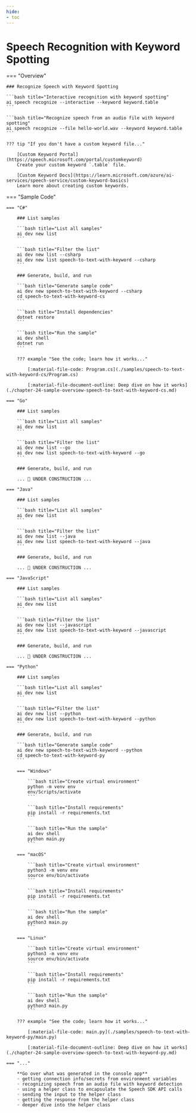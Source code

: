 ```yaml
---
hide:
- toc
---
```

# Speech Recognition with Keyword Spotting

=== "Overview"

    ### Recognize Speech with Keyword Spotting

    ```bash title="Interactive recognition with keyword spotting"
    ai speech recognize --interactive --keyword keyword.table
    ```

    ```bash title="Recognize speech from an audio file with keyword spotting"
    ai speech recognize --file hello-world.wav --keyword keyword.table
    ```

    ??? tip "If you don't have a custom keyword file..."

        [Custom Keyword Portal](https://speech.microsoft.com/portal/customkeyword)  
        Create your custom keyword `.table` file.

        [Custom Keyword Docs](https://learn.microsoft.com/azure/ai-services/speech-service/custom-keyword-basics)  
        Learn more about creating custom keywords.  

=== "Sample Code"

    === "C#"

        ### List samples

        ```bash title="List all samples"
        ai dev new list
        ```

        ```bash title="Filter the list"
        ai dev new list --csharp
        ai dev new list speech-to-text-with-keyword --csharp
        ```

        ### Generate, build, and run

        ```bash title="Generate sample code"
        ai dev new speech-to-text-with-keyword --csharp
        cd speech-to-text-with-keyword-cs
        ```

        ```bash title="Install dependencies"
        dotnet restore
        ```

        ```bash title="Run the sample"
        ai dev shell
        dotnet run
        ```

        ??? example "See the code; learn how it works..."

            [:material-file-code: Program.cs](./samples/speech-to-text-with-keyword-cs/Program.cs)  

            [:material-file-document-outline: Deep dive on how it works](./chapter-24-sample-overview-speech-to-text-with-keyword-cs.md)  
            
    === "Go"

        ### List samples

        ```bash title="List all samples"
        ai dev new list
        ```

        ```bash title="Filter the list"
        ai dev new list --go
        ai dev new list speech-to-text-with-keyword --go
        ```

        ### Generate, build, and run

        ... 🚧 UNDER CONSTRUCTION ...  

    === "Java"

        ### List samples

        ```bash title="List all samples"
        ai dev new list
        ```

        ```bash title="Filter the list"
        ai dev new list --java
        ai dev new list speech-to-text-with-keyword --java
        ```

        ### Generate, build, and run

        ... 🚧 UNDER CONSTRUCTION ...  

    === "JavaScript"

        ### List samples

        ```bash title="List all samples"
        ai dev new list
        ```

        ```bash title="Filter the list"
        ai dev new list --javascript
        ai dev new list speech-to-text-with-keyword --javascript
        ```

        ### Generate, build, and run

        ... 🚧 UNDER CONSTRUCTION ...  

    === "Python"

        ### List samples

        ```bash title="List all samples"
        ai dev new list
        ```

        ```bash title="Filter the list"
        ai dev new list --python
        ai dev new list speech-to-text-with-keyword --python
        ```

        ### Generate, build, and run

        ```bash title="Generate sample code"
        ai dev new speech-to-text-with-keyword --python
        cd speech-to-text-with-keyword-py
        ```

        === "Windows"

            ```bash title="Create virtual environment"
            python -m venv env
            env/Scripts/activate
            ```

            ```bash title="Install requirements"
            pip install -r requirements.txt
            ```

            ```bash title="Run the sample"
            ai dev shell
            python main.py
            ```

        === "macOS"

            ```bash title="Create virtual environment"
            python3 -m venv env
            source env/bin/activate
            ```

            ```bash title="Install requirements"
            pip install -r requirements.txt
            ```

            ```bash title="Run the sample"
            ai dev shell
            python3 main.py
            ```

        === "Linux"

            ```bash title="Create virtual environment"
            python3 -m venv env
            source env/bin/activate
            ```

            ```bash title="Install requirements"
            pip install -r requirements.txt
            ```

            ```bash title="Run the sample"
            ai dev shell
            python3 main.py
            ```

        ??? example "See the code; learn how it works..."

            [:material-file-code: main.py](./samples/speech-to-text-with-keyword-py/main.py)  

            [:material-file-document-outline: Deep dive on how it works](./chapter-24-sample-overview-speech-to-text-with-keyword-py.md)  

    === "..."

        **Go over what was generated in the console app**  
        ◦ getting connection info/secrets from environment variables  
        ◦ recognizing speech from an audio file with keyword detection  
        ◦ using a helper class to encapsulate the Speech SDK API calls  
        ◦ sending the input to the helper class  
        ◦ getting the response from the helper class  
        ◦ deeper dive into the helper class  